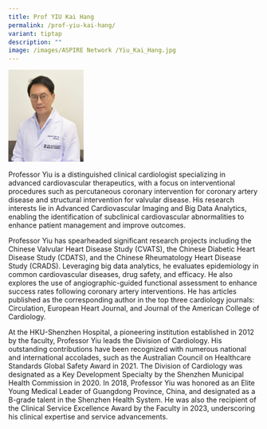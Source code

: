 ```yaml
---
title: Prof YIU Kai Hang
permalink: /prof-yiu-kai-hang/
variant: tiptap
description: ""
image: /images/ASPIRE Network /Yiu_Kai_Hang.jpg
---
```

<p></p>
<p></p>
<div class="isomer-image-wrapper">
<img style="width: 30%;" height="auto" width="100%" alt="" src="/images/ASPIRE Network /Yiu_Kai_Hang.jpg">
</div>
<p>Professor Yiu is a distinguished clinical cardiologist specializing in
advanced cardiovascular therapeutics, with a focus on interventional procedures
such as percutaneous coronary intervention for coronary artery disease
and structural intervention for valvular disease. His research interests
lie in Advanced Cardiovascular Imaging and Big Data Analytics, enabling
the identification of subclinical cardiovascular abnormalities to enhance
patient management and improve outcomes.</p>
<p>Professor Yiu has spearheaded significant research projects including
the Chinese Valvular Heart Disease Study (CVATS), the Chinese Diabetic
Heart Disease Study (CDATS), and the Chinese Rheumatology Heart Disease
Study (CRADS). Leveraging big data analytics, he evaluates epidemiology
in common cardiovascular diseases, drug safety, and efficacy. He also explores
the use of angiographic-guided functional assessment to enhance success
rates following coronary artery interventions. He has articles published
as the corresponding author in the top three cardiology journals: Circulation,
European Heart Journal, and Journal of the American College of Cardiology.</p>
<p>At the HKU-Shenzhen Hospital, a pioneering institution established in
2012 by the faculty, Professor Yiu leads the Division of Cardiology. His
outstanding contributions have been recognized with numerous national and
international accolades, such as the Australian Council on Healthcare Standards
Global Safety Award in 2021. The Division of Cardiology was designated
as a Key Development Specialty by the Shenzhen Municipal Health Commission
in 2020. In 2018, Professor Yiu was honored as an Elite Young Medical Leader
of Guangdong Province, China, and designated as a B-grade talent in the
Shenzhen Health System. He was also the recipient of the Clinical Service
Excellence Award by the Faculty in 2023, underscoring his clinical expertise
and service advancements.</p>